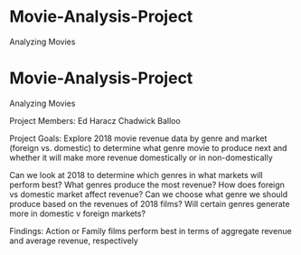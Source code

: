 # Movie-Analysis-Project
Analyzing Movies 

# Movie-Analysis-Project
Analyzing Movies 

Project Members:
Ed Haracz
Chadwick Balloo

Project Goals:
Explore 2018 movie revenue data by genre and market (foreign vs. domestic) to determine what genre movie to produce next and whether it will make more revenue domestically or in non-domestically


Can we look at 2018 to determine which genres in what markets will perform best?
What genres produce the most revenue?
How does foreign vs domestic market affect revenue?
Can we choose what genre we should produce based on the revenues of 2018 films?
Will certain genres generate more in domestic v foreign markets?


Findings:
Action or Family films perform best in terms of aggregate revenue and average revenue, respectively
